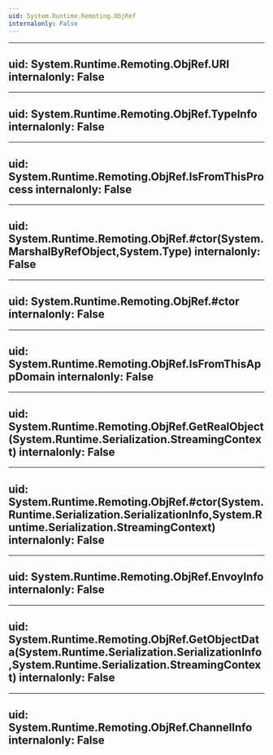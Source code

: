 ```yaml
---
uid: System.Runtime.Remoting.ObjRef
internalonly: False
---
```


---
uid: System.Runtime.Remoting.ObjRef.URI
internalonly: False
---

---
uid: System.Runtime.Remoting.ObjRef.TypeInfo
internalonly: False
---

---
uid: System.Runtime.Remoting.ObjRef.IsFromThisProcess
internalonly: False
---

---
uid: System.Runtime.Remoting.ObjRef.#ctor(System.MarshalByRefObject,System.Type)
internalonly: False
---

---
uid: System.Runtime.Remoting.ObjRef.#ctor
internalonly: False
---

---
uid: System.Runtime.Remoting.ObjRef.IsFromThisAppDomain
internalonly: False
---

---
uid: System.Runtime.Remoting.ObjRef.GetRealObject(System.Runtime.Serialization.StreamingContext)
internalonly: False
---

---
uid: System.Runtime.Remoting.ObjRef.#ctor(System.Runtime.Serialization.SerializationInfo,System.Runtime.Serialization.StreamingContext)
internalonly: False
---

---
uid: System.Runtime.Remoting.ObjRef.EnvoyInfo
internalonly: False
---

---
uid: System.Runtime.Remoting.ObjRef.GetObjectData(System.Runtime.Serialization.SerializationInfo,System.Runtime.Serialization.StreamingContext)
internalonly: False
---

---
uid: System.Runtime.Remoting.ObjRef.ChannelInfo
internalonly: False
---
